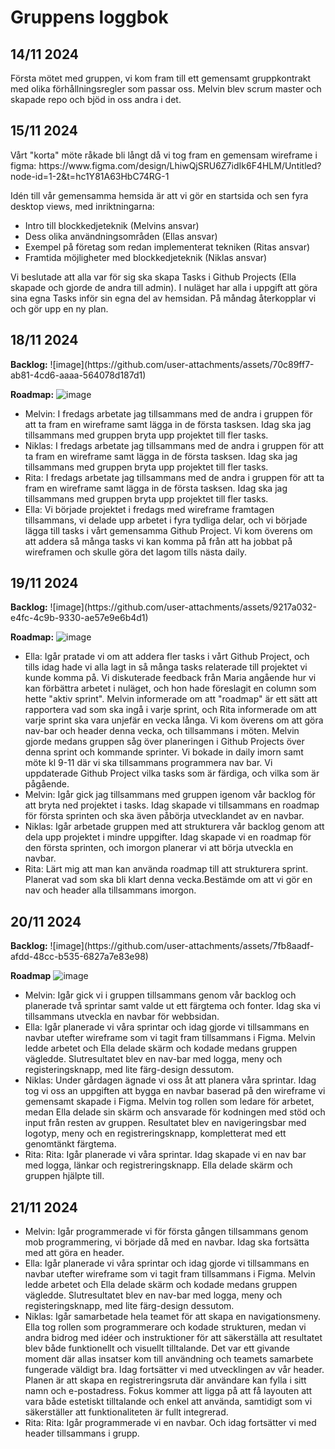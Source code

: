 <h1>Gruppens loggbok</h1>
<h2>14/11 2024</h2>
Första mötet med gruppen, vi kom fram till ett gemensamt gruppkontrakt med olika förhållningsregler som passar oss.
Melvin blev scrum master och skapade repo och bjöd in oss andra i det.

<h2>15/11 2024</h2>
Vårt "korta" möte råkade bli långt då vi tog fram en gemensam wireframe i figma:
https://www.figma.com/design/LhiwQjSRU6Z7idIk6F4HLM/Untitled?node-id=1-2&t=hc1Y81A63HbC74RG-1

Idén till vår gemensamma hemsida är att vi gör en startsida och sen fyra desktop views, med inriktningarna:
- Intro till blockkedjeteknik (Melvins ansvar)
- Dess olika användningsområden (Ellas ansvar)
- Exempel på företag som redan implementerat tekniken (Ritas ansvar)
- Framtida möjligheter med blockkedjeteknik (Niklas ansvar)

Vi beslutade att alla var för sig ska skapa Tasks i Github Projects (Ella skapade och gjorde de andra till admin).
I nuläget har alla i uppgift att göra sina egna Tasks inför sin egna del av hemsidan.
På  måndag återkopplar vi och gör upp en ny plan.

<h2>18/11 2024</h2>
<strong>Backlog:</strong>
![image](https://github.com/user-attachments/assets/70c89ff7-ab81-4cd6-aaaa-564078d187d1)

<strong>Roadmap:</strong>
![image](https://github.com/user-attachments/assets/7c7a86de-c098-4421-ac1a-3b861a411d96)

<ul>
  <li>Melvin: I fredags arbetate jag tillsammans med de andra i gruppen för att ta fram en wireframe samt lägga in de första tasksen. Idag ska jag tillsammans med gruppen bryta upp projektet till fler tasks.</li>
  <li>Niklas: I fredags arbetate jag tillsammans med de andra i gruppen för att ta fram en wireframe samt lägga in de första tasksen. Idag ska jag tillsammans med gruppen bryta upp projektet till fler tasks.</li>
  <li>Rita: I fredags arbetate jag tillsammans med de andra i gruppen för att ta fram en wireframe samt lägga in de första tasksen. Idag ska jag tillsammans med gruppen bryta upp projektet till fler tasks.</li>
  <li>Ella: Vi började projektet i fredags med wireframe framtagen tillsammans, vi delade upp arbetet i fyra tydliga delar, och vi började lägga till tasks i vårt gemensamma Github Project. Vi kom överens om att addera så många tasks vi kan komma på från att ha jobbat på wireframen och skulle göra det lagom tills nästa daily. </li>
</ul>

<h2>19/11 2024</h2>
<strong>Backlog:</strong>
![image](https://github.com/user-attachments/assets/9217a032-e4fc-4c9b-9330-ae57e9e6b4d1)


<strong>Roadmap:</strong>
![image](https://github.com/user-attachments/assets/e4174961-04f2-4a77-a13e-0b5ec81be159)


<ul>
  <li>Ella: Igår pratade vi om att addera fler tasks i vårt Github Project, och tills idag hade vi alla lagt in så många tasks relaterade till projektet vi kunde komma på. Vi diskuterade feedback från Maria angående hur vi kan förbättra arbetet i nuläget, och hon hade föreslagit en column som hette "aktiv sprint". Melvin informerade om att "roadmap" är ett sätt att rapportera vad som ska ingå i varje sprint, och Rita informerade om att varje sprint ska vara unjefär en vecka långa. Vi kom överens om att göra nav-bar och header denna vecka, och tillsammans i möten. Melvin gjorde medans gruppen såg över planeringen i Github Projects över denna sprint och kommande sprinter. Vi bokade in daily imorn samt möte kl 9-11 där vi ska tillsammans programmera nav bar. Vi uppdaterade Github Project vilka tasks som är färdiga, och vilka som är pågående. </li>
  <li>Melvin: Igår gick jag tillsammans med gruppen igenom vår backlog för att bryta ned projektet i tasks. Idag skapade vi tillsammans en roadmap för första sprinten och ska även påbörja utvecklandet av en navbar.</li>
  <li>Niklas: Igår arbetade gruppen med att strukturera vår backlog genom att dela upp projektet i mindre uppgifter. Idag skapade vi en roadmap för den första sprinten, och imorgon planerar vi att börja utveckla en navbar.</li>
  <li>Rita: Lärt mig att man kan använda roadmap till att strukturera sprint. Planerat vad som ska bli klart denna vecka.Bestämde om att vi gör en nav och header alla tillsammans imorgon.</li>
</ul>

<h2>20/11 2024</h2>
<strong>Backlog:</strong>
![image](https://github.com/user-attachments/assets/7fb8aadf-afdd-48cc-b535-6827a7e83e98)

<strong>Roadmap</strong>
![image](https://github.com/user-attachments/assets/4d6926fd-9d61-4184-b7af-54f99702ac76)


<ul>
  <li>Melvin: Igår gick vi i gruppen tillsammans genom vår backlog och planerade två sprintar samt valde ut ett färgtema och fonter. Idag ska vi tillsammans utveckla en navbar för webbsidan.</li>
  <li>Ella: Igår planerade vi våra sprintar och idag gjorde vi tillsammans en navbar utefter wireframe som vi tagit fram tillsammans i Figma. Melvin ledde arbetet och Ella delade skärm och kodade medans gruppen vägledde. Slutresultatet blev en nav-bar med logga, meny och registeringsknapp, med lite färg-design dessutom.</li>
  <li>Niklas: Under gårdagen ägnade vi oss åt att planera våra sprintar. Idag tog vi oss an uppgiften att bygga en navbar baserad på den wireframe vi gemensamt skapade i Figma. Melvin tog rollen som ledare för arbetet, medan Ella delade sin skärm och ansvarade för kodningen med stöd och input från resten av gruppen. Resultatet blev en navigeringsbar med logotyp, meny och en registreringsknapp, kompletterat med ett genomtänkt färgtema.</li>
  <li>Rita: Rita: Igår planerade vi våra sprintar. Idag skapade vi en nav bar med logga, länkar och registreringsknapp. Ella delade skärm och gruppen hjälpte till.</li>
</ul>

<h2>21/11 2024</h2>

<ul>
  <li>Melvin: Igår programmerade vi för första gången tillsammans genom mob programmering, vi började då med en navbar. Idag ska fortsätta med att göra en header.</li>
  <li>Ella: Igår planerade vi våra sprintar och idag gjorde vi tillsammans en navbar utefter wireframe som vi tagit fram tillsammans i Figma. Melvin ledde arbetet och Ella delade skärm och kodade medans gruppen vägledde. Slutresultatet blev en nav-bar med logga, meny och registeringsknapp, med lite färg-design dessutom.</li>
  <li>Niklas: Igår samarbetade hela teamet för att skapa en navigationsmeny. Ella tog rollen som programmerare och kodade strukturen, medan vi andra bidrog med idéer och instruktioner för att säkerställa att resultatet blev både funktionellt och visuellt tilltalande. Det var ett givande moment där allas insatser kom till användning och teamets samarbete fungerade väldigt bra.
Idag fortsätter vi med utvecklingen av vår header. Planen är att skapa en registreringsruta där användare kan fylla i sitt namn och e-postadress. Fokus kommer att ligga på att få layouten att vara både estetiskt tilltalande och enkel att använda, samtidigt som vi säkerställer att funktionaliteten är fullt integrerad.</li>
  <li>Rita: Rita: Igår programmerade vi en navbar. Och idag fortsätter vi med header tillsammans i grupp.</li>
</ul>

